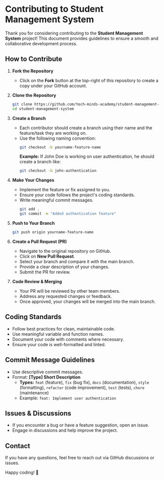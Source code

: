 # Contributing to Student Management System

Thank you for considering contributing to the **Student Management System** project! This document provides guidelines to ensure a smooth and collaborative development process.

## How to Contribute

1. **Fork the Repository**
   - Click on the **Fork** button at the top-right of this repository to create a copy under your GitHub account.

2. **Clone the Repository**
   ```sh
   git clone https://github.com/tech-minds-academy/student-management-system.git
   cd student-management-system
   ```

3. **Create a Branch**
   - Each contributor should create a branch using their name and the feature/task they are working on.
   - Use the following naming convention:
     ```sh
     git checkout -b yourname-feature-name
     ```
     **Example:** If John Doe is working on user authentication, he should create a branch like:
     ```sh
     git checkout -b john-authentication
     ```

4. **Make Your Changes**
   - Implement the feature or fix assigned to you.
   - Ensure your code follows the project's coding standards.
   - Write meaningful commit messages.
     ```sh
     git add .
     git commit -m "Added authentication feature"
     ```

5. **Push to Your Branch**
   ```sh
   git push origin yourname-feature-name
   ```

6. **Create a Pull Request (PR)**
   - Navigate to the original repository on GitHub.
   - Click on **New Pull Request**.
   - Select your branch and compare it with the main branch.
   - Provide a clear description of your changes.
   - Submit the PR for review.

7. **Code Review & Merging**
   - Your PR will be reviewed by other team members.
   - Address any requested changes or feedback.
   - Once approved, your changes will be merged into the main branch.

## Coding Standards
- Follow best practices for clean, maintainable code.
- Use meaningful variable and function names.
- Document your code with comments where necessary.
- Ensure your code is well-formatted and linted.

## Commit Message Guidelines
- Use descriptive commit messages.
- Format: **[Type] Short Description**
  - **Types:** `feat` (feature), `fix` (bug fix), `docs` (documentation), `style` (formatting), `refactor` (code improvement), `test` (tests), `chore` (maintenance)
  - Example: `feat: Implement user authentication`

## Issues & Discussions
- If you encounter a bug or have a feature suggestion, open an issue.
- Engage in discussions and help improve the project.

## Contact
If you have any questions, feel free to reach out via GitHub discussions or issues.

Happy coding! 🚀

